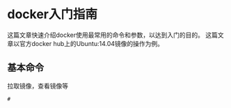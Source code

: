 # docker入门指南

这篇文章快速介绍docker使用最常用的命令和参数，以达到入门的目的。
这篇文章以官方docker hub上的Ubuntu:14.04镜像的操作为例。

## 基本命令

拉取镜像，查看镜像等

```Shell
# 

```
